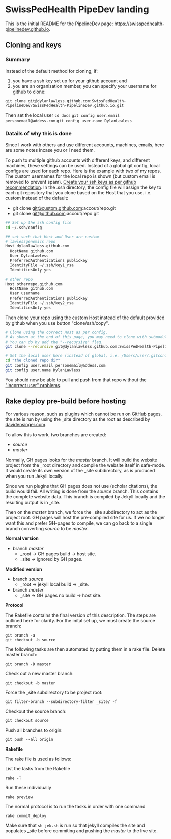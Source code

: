 # SwissPedHealth PipeDev landing

This is the initial README for the PipelineDev page:
<https://swisspedhealth-pipelinedev.github.io>.

## Cloning and keys
### Summary
Instead of the default method for cloning, if:
1. you have a ssh key set up for your github account and 
2. you are an organisation member, you can specify your username for github to clone:

`git clone git@dylanlawless.github.com:SwissPedHealth-PipelineDev/SwissPedHealth-PipelineDev.github.io.git`

Then set the local user 
`cd docs`
`git config user.email personemail@addess.com`
`git config user.name DylanLawless`

### Datails of why this is done
Since I work with others and use different accounts, machines, emails, here are some notes incase you or I need them.

To push to multiple github accounts with different keys,
and different machines, these settings can be used.
Instead of a global git config, local configs are used for each repo.
Here is the example with two of my repos.
The custom usernames for the local repo is shown (but custom email is removed to prevent spam).
[Create your ssh keys as per github recommendation](https://docs.github.com/en/github/authenticating-to-github/connecting-to-github-with-ssh/generating-a-new-ssh-key-and-adding-it-to-the-ssh-agent). 
In the .ssh directory, the config file will assign the key to each git repository that you clone based on the Host that you use. i.e. custom instead of the default:

* git clone git@custom.github.com:accout/repo.git
* git clone git@github.com:accout/repo.git


``` bash 
## Set up the ssh config file
cd ~/.ssh/config

## set such that Host and User are custom
# lawlessgenomics repo
Host dylanlawless.github.com
  HostName github.com
  User DylanLawless
  PreferredAuthentications publickey
  IdentityFile ~/.ssh/key1_rsa
  IdentitiesOnly yes

# other repo
Host otherrepo.github.com
  HostName github.com
  User username
  PreferredAuthentications publickey
  IdentityFile ~/.ssh/key2_rsa
  IdentitiesOnly yes

```

Then clone your repo using the custom Host instead of the default provided by github when you use button "clone/ssh/copy".

``` bash
# Clone using the correct Host as per config.
# As shown at the end of this page, you may need to clone with submodules.
# You can do by add the "--recursive" flag. 
git clone --recursive git@dylanlawless.github.com:SwissPedHealth-PipelineDev.github.io.git

# Set the local user here (instead of global, i.e. /Users/user/.gitconfig)
cd "the cloned repo dir"
git config user.email personemail@addess.com
git config user.name DylanLawless
```

You should now be able to pull and push from that repo without the ["incorrect user" problems](https://stackoverflow.com/questions/4665337/git-pushing-to-remote-github-repository-as-wrong-user).

## Rake deploy pre-build before hosting
For various reason, such as plugins which cannot be run on GitHub pages, the site is run by using the \_site directory as the root as described by [davidensinger.com](http://davidensinger.com/2013/07/automating-jekyll-deployment-to-github-pages-with-rake/).

To allow this to work, two branches are created:
* _source_
* _master_

Normally, GH pages looks for the _master_ branch. 
It will build the website project from the \_root directory and compile the website itself in safe-mode.
It would create its own version of the \_site subdirectory, as is produced when you run Jekyll locally.

Since we run plugins that GH pages does not use (scholar citations), the build would fail.
All writing is done from the _source_ branch. 
This contains the complete website data.
This branch is compiled by Jekyll locally and the resulting output is in \_site.

Then on the _master_ branch, we force the \_site subdirectory to act as the project root.
GH pages will host the pre-compiled site for us. 
If we no longer want this and prefer GH-pages to compile, 
we can go back to a single branch converting _source_ to be _master_.

**Normal version**
* branch _master_ 
	- \_root &rarr; GH pages build &rarr; host site.
	- \_site &rarr; ignored by GH pages.

**Modified version**
* branch _source_ 
	- \_root &rarr; jekyll local build &rarr; \_site.
* branch _master_
	- \_site &rarr; GH pages no build &rarr; host site.

**Protocol**

The Rakefile contains the final version of this description.
The steps are outlined here for clarity.
For the inital set up, we must create the source branch:
```
git branch -a
git checkout -b source
```

The following tasks are then automated by putting them in a rake file.
Delete master branch:
```
git branch -D master
```
Check out a new master branch:
```
git checkout -b master
```
Force the \_site subdirectory to be project root:
```
git filter-branch --subdirectory-filter _site/ -f
```
Checkout the source branch:
```
git checkout source
```
Push all branches to origin:
```
git push --all origin
```

**Rakefile**

The rake file is used as follows:

List the tasks from the Rakefile
```
rake -T
```

Run these individually
```
rake preview
```

The normal protocol is to run the tasks in order with one command
```
rake commit_deploy
```

Make sure that `sh jek.sh` is run so that jekyll compiles the site and populates
\_site before commiting and pushing the _master_ to the live site. 


